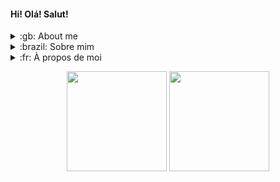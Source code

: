 #### Hi! Olá! Salut!

<details closed>
<summary>:gb: About me</summary>
<br>
I'm a Computer Engineering student and undergrad researcher. I like tinkering with:

- 🤔 learning, understanding and exploring new things all the time
- ⚙️ computer hardware and electronic prototyping 
- 💻 computer graphics 
- 🎮⌨️ game development
</details>

<details closed>  
  <summary>:brazil: Sobre mim</summary>
  <br>
Sou um estudante de Engenharia de Computação e pesquisador de iniciação científica. Gosto de brincar com:
  
- 🤔 aprender, entender e explorar novas coisas o tempo todo
- ⚙️ hardware de computadores e prototipagem eletrônica 
- 💻 computação gráfica
- 🎮⌨️ desenvolvimento de jogos  
</details>  

<details closed> 
  <summary>:fr: À propos de moi</summary>
  <br>
Je suis un étudiant en Génie Informatique et chercheur de premier cycle. J'aime:
  
- 🤔 apprendre, comprendre et explorer de nouvelles choses tout le temps
- ⚙️ du hardware et du prototypage électronique 
- 💻 du infographie
- 🎮⌨️ du développement de jeux  
</details>

<p align="center"><img width=auto height="160" src="https://github-readme-stats.vercel.app/api?username=gabrielgcma&show_icons=true&theme=tokyonight"> <img width=auto height="160" src="https://github-readme-stats.vercel.app/api/top-langs/?username=gabrielgcma&layout=compact&exclude_repo=FirstARProject,archimedespi"></p>

